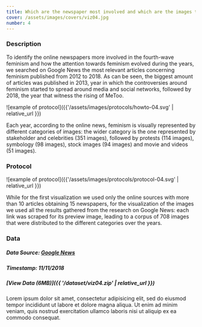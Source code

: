 ```yaml
---
title: Which are the newspaper most involved and which are the images they push to the mainstream?
cover: /assets/images/covers/viz04.jpg
number: 4
---
```

### Description

To identify the online newspapers more involved in the fourth-wave feminism and how the attention towards feminism evolved during the years, we searched on Google News the most relevant articles concerning feminism published from 2012 to 2018. As can be seen, the biggest amount of articles was published in 2013, year in which the controversies around feminism started to spread around media and social networks, followed by 2018, the year that witness the rising of MeToo. 

![example of protocol]({{'/assets/images/protocols/howto-04.svg' | relative_url }})

Each year, according to the online news, feminism is visually represented by different categories of images: the wider category is the one represented by stakeholder and celebrities (351 images), followed by protests (114 images), symbology (98 images), stock images (94 images) and movie and videos (51 images).

### Protocol
![example of protocol]({{'/assets/images/protocols/protocol-04.svg' | relative_url }})

While for the first visualization we used only the online sources with more than 10 articles obtaining 15 newspapers, for the visualization of the images we used all the results gathered from the research on Google News: each link was scraped for its preview image, leading to a corpus of 708 images that were distributed to the different categories over the years. 

### Data
##### Data Source: [Google News](https://news.google.com/)
##### Timestamp: 11/11/2018
##### [View Data (6MB)]({{ '/dataset/viz04.zip' | relative_url }})
Lorem ipsum dolor sit amet, consectetur adipisicing elit, sed do eiusmod tempor incididunt ut labore et dolore magna aliqua.
Ut enim ad minim veniam, quis nostrud exercitation ullamco laboris nisi ut aliquip ex ea commodo consequat.

